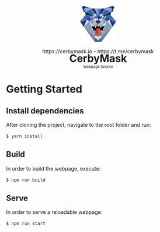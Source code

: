 <p align="center">
    <img src="src/assets/cerby.png" style="width:100px;">
    <p align="center">
    <a>https://cerbymask.io</a> - <a>https://t.me/cerbymask</a>
    </p>
    <h1 style="margin-top: -20px;text-align: center;border-bottom: none;">CerbyMask</h1>
    <p style="margin-top: -20px;font-size:10px;text-align: center;border-bottom: none;">Webpage Source</p>
</p>


# Getting Started 

## Install dependencies

After cloning the project, navigate to the root folder and run:

```bash
$ yarn install
```

## Build


In order to build the webpage, execute:

```bash
$ npm run build
```

## Serve

In order to serve a reloadable webpage:

```bash
$ npm run start
```

